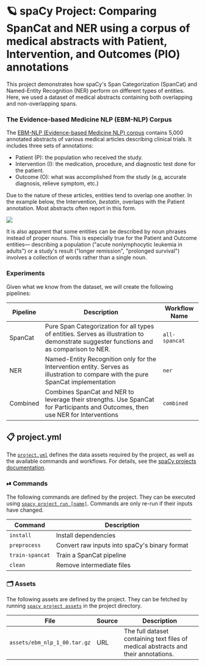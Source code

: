 <!-- SPACY PROJECT: AUTO-GENERATED DOCS START (do not remove) -->

# 🪐 spaCy Project: Comparing SpanCat and NER using a corpus of medical abstracts with Patient, Intervention, and Outcomes (PIO) annotations

This project demonstrates how spaCy's Span Categorization (SpanCat) and
Named-Entity Recognition (NER) perform on different types of entities. Here, we used
a dataset of medical abstracts containing both overlapping and non-overlapping spans.

### The Evidence-based Medicine NLP (EBM-NLP) Corpus

The [EBM-NLP (Evidence-based Medicine NLP)
corpus](https://ebm-nlp.herokuapp.com/index) contains 5,000 annotated
abstracts of various medical articles describing clinical trials. It includes
three sets of annotations: 

- Patient (P): the population who received the study.
- Intervention (I): the medication, procedure, and diagnostic test done for the patient.
- Outcome (O): what was accomplished from the study (e.g, accurate diagnosis, relieve symptom, etc.)

Due to the nature of these articles, entities tend to overlap one another. In
the example below, the Intervention, *bestatin*, overlaps with the Patient
annotation. Most abstracts often report in this form.

![](static/sample_00.png)

It is also apparent that some entities can be described by noun phrases
instead of proper nouns. This is especially true for the Patient and Outcome
entities&mdash; describing a population ("acute nonlymphocytic leukemia in
adults") or a study's result ("longer remission", "prolonged survival")
involves a collection of words rather than a single noun.

### Experiments

Given what we know from the dataset, we will create the following pipelines:

| Pipeline | Description                                                                                                                             | Workflow Name |
|----------|-----------------------------------------------------------------------------------------------------------------------------------------|---------------|
| SpanCat  | Pure Span Categorization for all types of entities. Serves as illustration to demonstrate suggester functions and as comparison to NER. | `all-spancat` |
| NER      | Named-Entity Recognition only for the Intervention entity. Serves as illustration to compare with the pure SpanCat implementation       | `ner`         |
| Combined | Combines SpanCat and NER to leverage their strengths. Use SpanCat for Participants and Outcomes, then use NER for Interventions         | `combined`    |


## 📋 project.yml

The [`project.yml`](project.yml) defines the data assets required by the
project, as well as the available commands and workflows. For details, see the
[spaCy projects documentation](https://spacy.io/usage/projects).

### ⏯ Commands

The following commands are defined by the project. They
can be executed using [`spacy project run [name]`](https://spacy.io/api/cli#project-run).
Commands are only re-run if their inputs have changed.

| Command | Description |
| --- | --- |
| `install` | Install dependencies |
| `preprocess` | Convert raw inputs into spaCy's binary format |
| `train-spancat` | Train a SpanCat pipeline |
| `clean` | Remove intermediate files |

### 🗂 Assets

The following assets are defined by the project. They can
be fetched by running [`spacy project assets`](https://spacy.io/api/cli#project-assets)
in the project directory.

| File | Source | Description |
| --- | --- | --- |
| `assets/ebm_nlp_1_00.tar.gz` | URL | The full dataset containing text files of medical abstracts and their annotations. |

<!-- SPACY PROJECT: AUTO-GENERATED DOCS END (do not remove) -->